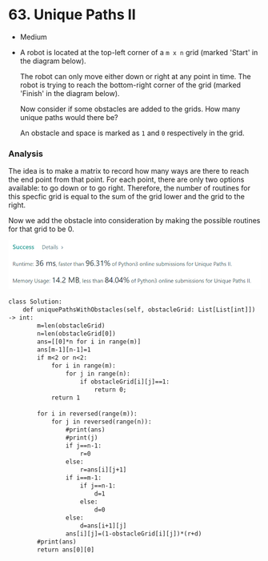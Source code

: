 # 63. Unique Paths II

* Medium
*   A robot is located at the top-left corner of a `m x n` grid (marked 'Start' in the diagram below).

    The robot can only move either down or right at any point in time. The robot is trying to reach the bottom-right corner of the grid (marked 'Finish' in the diagram below).

    Now consider if some obstacles are added to the grids. How many unique paths would there be?

    An obstacle and space is marked as `1` and `0` respectively in the grid.

### Analysis&#x20;

The idea is to make a matrix to record how many ways are there to reach the end point from that point. For each point, there are only two options available: to go down or to go right. Therefore, the number of routines for this specfic grid is equal to the sum of the grid lower and the grid to the right.&#x20;

Now we add the obstacle into consideration by making the possible routines for that grid to be 0.&#x20;

![](<../.gitbook/assets/image (25) (1) (1) (1) (1).png>)

```
class Solution:
    def uniquePathsWithObstacles(self, obstacleGrid: List[List[int]]) -> int:
        m=len(obstacleGrid)
        n=len(obstacleGrid[0])
        ans=[[0]*n for i in range(m)]
        ans[m-1][n-1]=1
        if m<2 or n<2:
            for i in range(m):
                for j in range(n):
                    if obstacleGrid[i][j]==1:
                        return 0;       
            return 1
     
        for i in reversed(range(m)):
            for j in reversed(range(n)):
                #print(ans)
                #print(j)
                if j==n-1:
                    r=0
                else:
                    r=ans[i][j+1]
                if i==m-1:
                    if j==n-1:
                        d=1
                    else:
                        d=0
                else:
                    d=ans[i+1][j]
                ans[i][j]=(1-obstacleGrid[i][j])*(r+d)
        #print(ans)
        return ans[0][0]
```
